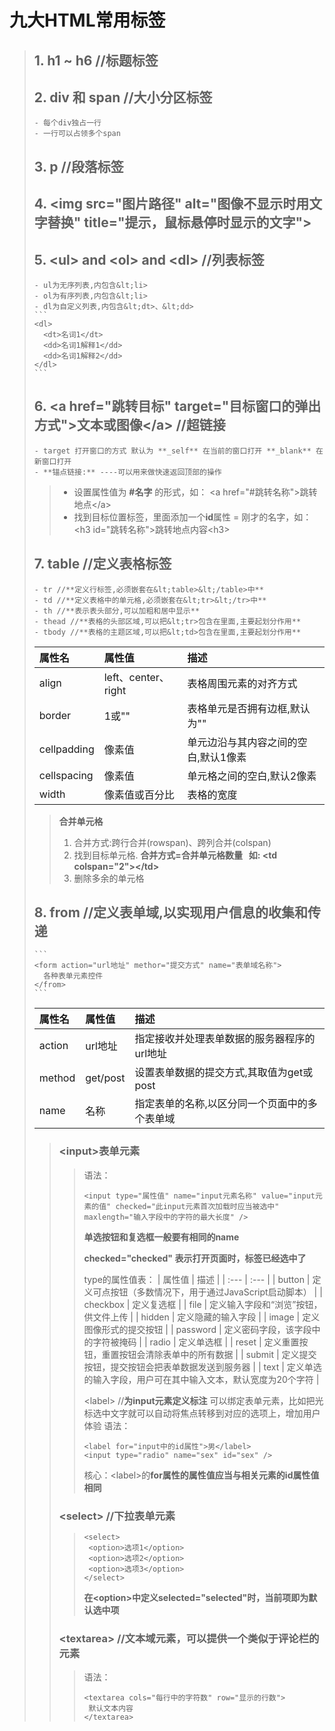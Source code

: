 # 九大HTML常用标签
> ## 1. h1 ~ h6 //**标题标签**
> ## 2. div 和 span //**大小分区标签**
>     - 每个div独占一行
>     - 一行可以占领多个span
> ## 3. p //**段落标签**
> ## 4. &lt;img src="图片路径" alt="图像不显示时用文字替换" title="提示，鼠标悬停时显示的文字">
> ## 5. &lt;ul> and &lt;ol> and &lt;dl> //**列表标签**
>     - ul为无序列表,内包含&lt;li>
>     - ol为有序列表,内包含&lt;li>
>     - dl为自定义列表,内包含&lt;dt>、&lt;dd>
>     ```
>     <dl>
>       <dt>名词1</dt>
>       <dd>名词1解释1</dd>
>       <dd>名词1解释2</dd>
>     </dl>
>     ```
> ## 6. &lt;a href="跳转目标" target="目标窗口的弹出方式">文本或图像&lt;/a> //**超链接**
>     - target 打开窗口的方式 默认为 **_self** 在当前的窗口打开 **_blank** 在新窗口打开
>     - **锚点链接:** ----可以用来做快速返回顶部的操作
>    > - 设置属性值为 **#名字** 的形式，如： &lt;a href="#跳转名称">跳转地点&lt;/a>
>    > - 找到目标位置标签，里面添加一个**id**属性 = 刚才的名字，如：&lt;h3 id="跳转名称">跳转地点内容&lt;h3>
> ## 7. table //**定义表格标签**
>     - tr //**定义行标签,必须嵌套在&lt;table>&lt;/table>中**
>     - td //**定义表格中的单元格,必须嵌套在&lt;tr>&lt;/tr>中**
>     - th //**表示表头部分,可以加粗和居中显示**
>     - thead //**表格的头部区域,可以把&lt;tr>包含在里面,主要起划分作用**
>     - tbody //**表格的主题区域,可以把&lt;td>包含在里面,主要起划分作用**
>    
>    | 属性名 | 属性值 | 描述 |
>    | :--- | :--- | :--- |
>    | align | left、center、right | 表格周围元素的对齐方式 |
>    | border | 1或"" | 表格单元是否拥有边框,默认为"" |
>    | cellpadding | 像素值 | 单元边沿与其内容之间的空白,默认1像素 |
>    | cellspacing | 像素值 | 单元格之间的空白,默认2像素 |
>    | width | 像素值或百分比 | 表格的宽度 |
>    >**合并单元格**
>    > 1. 合并方式:跨行合并(rowspan)、跨列合并(colspan)
>    > 2. 找到目标单元格. **合并方式=合并单元格数量 &nbsp;&nbsp;如: &lt;td colspan="2">&lt;/td>**
>    > 3. 删除多余的单元格
> ## 8. from //**定义表单域,以实现用户信息的收集和传递**
>     ```
>     <form action="url地址" methor="提交方式" name="表单域名称">
>       各种表单元素控件
>     </from>
>     ```
>    | 属性名 | 属性值 | 描述 |
>    | :--- | :--- | :--- |
>    | action | url地址 | 指定接收并处理表单数据的服务器程序的url地址 |
>    | method | get/post | 设置表单数据的提交方式,其取值为get或post |
>    | name | 名称 | 指定表单的名称,以区分同一个页面中的多个表单域 |
>    > ### **&lt;input>表单元素**
>    > > 语法：
>    > > ```
>    > > <input type="属性值" name="input元素名称" value="input元素的值" checked="此input元素首次加载时应当被选中" maxlength="输入字段中的字符的最大长度" />
>    > > ```
>    > > **单选按钮和复选框一般要有相同的name**
>    > > 
>    > > **checked="checked" 表示打开页面时，标签已经选中了**
>    > > 
>    > > type的属性值表：
>    > > | 属性值 | 描述 |
>    > > | :--- | :--- |
>    > > | button | 定义可点按钮（多数情况下，用于通过JavaScript启动脚本） |
>    > > | checkbox | 定义复选框 |
>    > > | file | 定义输入字段和“浏览”按钮，供文件上传 |
>    > > | hidden | 定义隐藏的输入字段 |
>    > > | image | 定义图像形式的提交按钮 |
>    > > | password | 定义密码字段，该字段中的字符被掩码 |
>    > > | radio | 定义单选框 |
>    > > | reset | 定义重置按钮，重置按钮会清除表单中的所有数据 |
>    > > | submit | 定义提交按钮，提交按钮会把表单数据发送到服务器 |
>    > > | text | 定义单选的输入字段，用户可在其中输入文本，默认宽度为20个字符 |
>    > > 
>    > > &lt;label> //**为input元素定义标注**
>    > > 可以绑定表单元素，比如把光标选中文字就可以自动将焦点转移到对应的选项上，增加用户体验
>    > > 语法：
>    > > ```
>    > > <label for="input中的id属性">男</label>
>    > > <input type="radio" name="sex" id="sex" />
>    > > ```
>    > > 核心：&lt;label>的**for属性的属性值应当与相关元素的id属性值相同**
>    > ### &lt;select> //**下拉表单元素**
>    > > ```
>    > > <select>
>    > >  <option>选项1</option>
>    > >  <option>选项2</option>
>    > >  <option>选项3</option>
>    > > </select>
>    > > ```
>    > > **在&lt;option>中定义selected="selected"时，当前项即为默认选中项**
>    > ### &lt;textarea> //**文本域元素，可以提供一个类似于评论栏的元素**
>    > > 语法：
>    > > ```
>    > > <textarea cols="每行中的字符数" row="显示的行数">
>    > >  默认文本内容
>    > > </textarea>
>    > > ```
>    > > 
